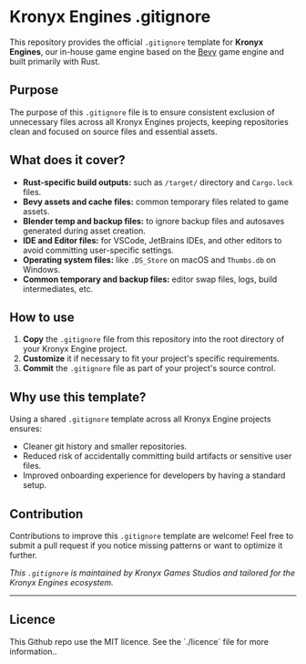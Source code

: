 # Kronyx Engines .gitignore

This repository provides the official `.gitignore` template for **Kronyx Engines**, our in-house game engine based on the [Bevy](https://bevyengine.org/) game engine and built primarily with Rust.  

## Purpose

The purpose of this `.gitignore` file is to ensure consistent exclusion of unnecessary files across all Kronyx Engines projects, keeping repositories clean and focused on source files and essential assets.

## What does it cover?

- **Rust-specific build outputs:** such as `/target/` directory and `Cargo.lock` files.  
- **Bevy assets and cache files:** common temporary files related to game assets.  
- **Blender temp and backup files:** to ignore backup files and autosaves generated during asset creation.  
- **IDE and Editor files:** for VSCode, JetBrains IDEs, and other editors to avoid committing user-specific settings.  
- **Operating system files:** like `.DS_Store` on macOS and `Thumbs.db` on Windows.  
- **Common temporary and backup files:** editor swap files, logs, build intermediates, etc.

## How to use

1. **Copy** the `.gitignore` file from this repository into the root directory of your Kronyx Engine project.  
2. **Customize** it if necessary to fit your project's specific requirements.  
3. **Commit** the `.gitignore` file as part of your project's source control.

## Why use this template?

Using a shared `.gitignore` template across all Kronyx Engine projects ensures:

- Cleaner git history and smaller repositories.  
- Reduced risk of accidentally committing build artifacts or sensitive user files.  
- Improved onboarding experience for developers by having a standard setup.

## Contribution

Contributions to improve this `.gitignore` template are welcome! Feel free to submit a pull request if you notice missing patterns or want to optimize it further.

*This `.gitignore` is maintained by Kronyx Games Studios and tailored for the Kronyx Engines ecosystem.*

---  

## Licence 
This Github repo use the MIT licence. See the ´./licence´ file for more information..
